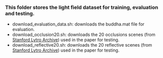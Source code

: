 ### This folder stores the light field dataset for training, evaluation and testing.

* download_evaluation_data.sh: downloads the buddha.mat file for evaluation.
* download_occlusion20.sh: downloads the 20 occlusions scenes (from [Stanford Lytro Archive](http://lightfields.stanford.edu/LF2016.html)) used in the paper for testing.
* download_reflective20.sh: downloads the 20 reflective scenes (from [Stanford Lytro Archive](http://lightfields.stanford.edu/LF2016.html)) used in the paper for testing.
